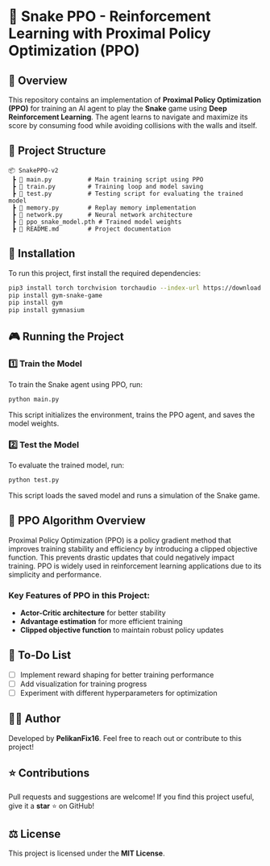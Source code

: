 # 🐍 Snake PPO - Reinforcement Learning with Proximal Policy Optimization (PPO)

## 📌 Overview
This repository contains an implementation of **Proximal Policy Optimization (PPO)** for training an AI agent to play the **Snake** game using **Deep Reinforcement Learning**. The agent learns to navigate and maximize its score by consuming food while avoiding collisions with the walls and itself.

## 📁 Project Structure
```
📦 SnakePPO-v2
 ┣ 📜 main.py          # Main training script using PPO
 ┣ 📜 train.py         # Training loop and model saving
 ┣ 📜 test.py          # Testing script for evaluating the trained model
 ┣ 📜 memory.py        # Replay memory implementation
 ┣ 📜 network.py       # Neural network architecture
 ┣ 📜 ppo_snake_model.pth # Trained model weights
 ┣ 📜 README.md        # Project documentation
```

## 🚀 Installation
To run this project, first install the required dependencies:
```bash
pip3 install torch torchvision torchaudio --index-url https://download.pytorch.org/whl/rocm6.2.4
pip install gym-snake-game
pip install gym
pip install gymnasium
```

## 🎮 Running the Project
### 1️⃣ Train the Model
To train the Snake agent using PPO, run:
```bash
python main.py
```
This script initializes the environment, trains the PPO agent, and saves the model weights.

### 2️⃣ Test the Model
To evaluate the trained model, run:
```bash
python test.py
```
This script loads the saved model and runs a simulation of the Snake game.

## 🔬 PPO Algorithm Overview
Proximal Policy Optimization (PPO) is a policy gradient method that improves training stability and efficiency by introducing a clipped objective function. This prevents drastic updates that could negatively impact training. PPO is widely used in reinforcement learning applications due to its simplicity and performance.

### Key Features of PPO in this Project:
- **Actor-Critic architecture** for better stability
- **Advantage estimation** for more efficient training
- **Clipped objective function** to maintain robust policy updates

## 📜 To-Do List
- [ ] Implement reward shaping for better training performance
- [ ] Add visualization for training progress
- [ ] Experiment with different hyperparameters for optimization

## 👨‍💻 Author
Developed by **PelikanFix16**. Feel free to reach out or contribute to this project!

## ⭐ Contributions
Pull requests and suggestions are welcome! If you find this project useful, give it a **star** ⭐ on GitHub!

## ⚖️ License
This project is licensed under the **MIT License**.

